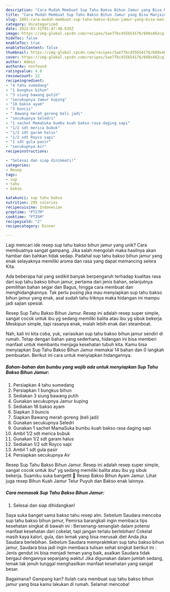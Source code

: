 ```yaml
---
description: "Cara Mudah Membuat Sup Tahu Bakso Bihun Jamur yang Bisa Manjain Lidah"
title: "Cara Mudah Membuat Sup Tahu Bakso Bihun Jamur yang Bisa Manjain Lidah"
slug: 1091-cara-mudah-membuat-sup-tahu-bakso-bihun-jamur-yang-bisa-manjain-lidah
category: Uncategorized
date: 2022-03-31T01:47:40.635Z
image: https://img-global.cpcdn.com/recipes/5ae77bc455b54176/680x482cq70/sup-tahu-bakso-bihun-jamur-foto-resep-utama.jpg
hideToc: false
enableToc: true
enableTocContent: false
thumbnail: https://img-global.cpcdn.com/recipes/5ae77bc455b54176/680x482cq70/sup-tahu-bakso-bihun-jamur-foto-resep-utama.jpg
cover: https://img-global.cpcdn.com/recipes/5ae77bc455b54176/680x482cq70/sup-tahu-bakso-bihun-jamur-foto-resep-utama.jpg
author: Admin
authorAv: notfound
ratingvalue: 4.8
reviewcount: 22
recipeingredient:
- "4 tahu sumedang"
- "1 bungkus bihun"
- "3 siung bawang putih"
- "secukupnya Jamur kuping"
- "18 bakso ayam"
- "3 buncis"
- " Bawang merah goreng beli jadi"
- "secukupnya Seledri"
- "1 sachet MamaSuka bumbu kuah bakso rasa daging sapi"
- "1/2 sdt merica bubuk"
- "1/2 sdt garam halus"
- "1/2 sdt Royco sapi"
- "1 sdt gula pasir"
- "secukupnya Air"
recipeinstructions:

- "Selesai dan siap dinikmati!"
categories:
- Resep
tags:
- sup
- tahu
- bakso

katakunci: sup tahu bakso 
nutrition: 295 calories
recipecuisine: Indonesian
preptime: "PT27M"
cooktime: "PT35M"
recipeyield: "2"
recipecategory: Dinner

---
```





Lagi mencari ide resep sup tahu bakso bihun jamur yang unik? Cara membuatnya sangat gampang. Jika salah mengolah maka hasilnya akan hambar dan bahkan tidak sedap. Padahal sup tahu bakso bihun jamur yang enak selayaknya memiliki aroma dan rasa yang dapat memancing selera Kita.





Ada beberapa hal yang sedikit banyak berpengaruh terhadap kualitas rasa dari sup tahu bakso bihun jamur, pertama dari jenis bahan, selanjutnya pemilihan bahan segar dan Bagus, hingga cara membuat dan menghidangkannya. Tak perlu pusing jika mau menyiapkan sup tahu bakso bihun jamur yang enak,      asal sudah tahu triknya maka hidangan ini mampu jadi sajian spesial.














Resep Sup Tahu Bakso Bihun Jamur. Resep ini adalah resep super simple, sangat cocok untuk ibu yg sedang memiliki balita atau ibu yg sibuk bekerja. Meskipun simple, tapi rasanya enak, malah lebih enak dari steamboat.






Nah, kali ini kita coba, yuk, variasikan sup tahu bakso bihun jamur sendiri di rumah. Tetap dengan bahan yang sederhana, hidangan ini bisa memberi manfaat untuk membantu menjaga kesehatan tubuh kita. Kamu bisa menyiapkan Sup Tahu Bakso Bihun Jamur memakai 14 bahan dan 0 langkah pembuatan. Berikut ini cara untuk menyiapkan hidangannya.

<!--inarticleads1-->

##### Bahan-bahan dan bumbu yang wajib ada untuk menyiapkan Sup Tahu Bakso Bihun Jamur:

1. Persiapkan 4 tahu sumedang
1. Persiapkan 1 bungkus bihun
1. Sediakan 3 siung bawang putih
1. Gunakan secukupnya Jamur kuping
1. Sediakan 18 bakso ayam
1. Siapkan 3 buncis
1. Siapkan  Bawang merah goreng (beli jadi)
1. Gunakan secukupnya Seledri
1. Gunakan 1 sachet MamaSuka bumbu kuah bakso rasa daging sapi
1. Ambil 1/2 sdt merica bubuk
1. Gunakan 1/2 sdt garam halus
1. Sediakan 1/2 sdt Royco sapi
1. Ambil 1 sdt gula pasir
1. Persiapkan secukupnya Air


Resep Sup Tahu Bakso Bihun Jamur. Resep ini adalah resep super simple, sangat cocok untuk ibu² yg sedang memiliki balita atau ibu yg sibuk bekerja. Suamiku suka bangettt 🥰 Resep Bakso Bihun Ayam Jamur. Lihat juga resep Bihun Kuah Jamur Telur Puyuh dan Bakso enak lainnya. 

<!--inarticleads2-->

##### Cara memasak Sup Tahu Bakso Bihun Jamur:


1. Selesai dan siap dihidangkan!

Saya suka banget sama bakso tahu resep alm. Sebelum Saudara mencoba sup tahu bakso bihun jamur, Pemirsa barangkali ingin membaca tips kesehatan singkat di bawah ini : Bersenang-senanglah dalam potensi manfaat kesehatan dari cokelat, tapi jangan terlalu berlebihan! Cokelat masih kaya kalori, gula, dan lemak yang bisa merusak diet Anda jika Saudara berlebihan. Sebelum Saudara mempraktekan sup tahu bakso bihun jamur, Saudara bisa jadi ingin membaca tulisan sehat singkat berikut ini : Jenis gendut ini bisa menjadi teman yang baik, asalkan Saudara tidak bergaul dengannya sepanjang waktu! Jika digunakan dalam jumlah sedang, lemak tak jenuh tunggal menghasilkan manfaat kesehatan yang sangat besar. 

Bagaimana? Gampang kan? Itulah cara membuat sup tahu bakso bihun jamur yang bisa kamu lakukan di rumah. Selamat mencoba!
